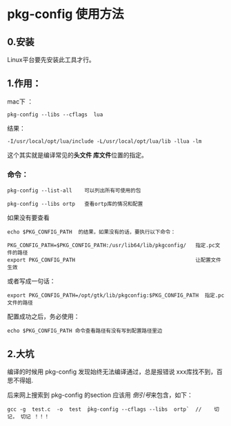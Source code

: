 # pkg-config 使用方法

## 0.安装

Linux平台要先安装此工具才行。



## 1.作用：

mac下 ：

```Shell
pkg-config --libs --cflags  lua
```

结果：

```
-I/usr/local/opt/lua/include -L/usr/local/opt/lua/lib -llua -lm
```

这个其实就是编译常见的**头文件 库文件**位置的指定。



### 命令：

```Shell
pkg-config --list-all    可以列出所有可使用的包
```

```
pkg-config --libs ortp   查看ortp库的情况和配置
```

如果没有要查看 

```shell
echo $PKG_CONFIG_PATH  的结果，如果没有的话，要执行以下命令：
```



```shell
PKG_CONFIG_PATH=$PKG_CONFIG_PATH:/usr/lib64/lib/pkgconfig/   指定.pc文件的路径
export PKG_CONFIG_PATH                                       让配置文件生效
```

或者写成一句话：

```shell
export PKG_CONFIG_PATH=/opt/gtk/lib/pkgconfig:$PKG_CONFIG_PATH  指定.pc文件的路径
```



配置成功之后，务必使用：

```
echo $PKG_CONFIG_PATH 命令查看路径有没有写到配置路径里边
```





## 2.大坑

编译的时候用 pkg-config 发现始终无法编译通过，总是报错说 xxx库找不到，百思不得姐.

后来网上搜索到 pkg-config 的section 应该用 *倒引号*来包含，如下：



```shell
gcc -g  test.c  -o  test  ̀pkg-config --cflags --libs  ortp`  //	切记， 切记 ！！！ 
```



